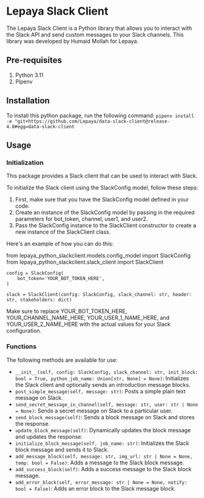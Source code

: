 # Lepaya Slack Client
The Lepaya Slack Client is a Python library that allows you to interact with the Slack API and send custom messages to your Slack channels. This library was developed by Humaid Mollah for Lepaya.

## Pre-requisites

1. Python 3.11
2. Pipenv

## Installation
To install this python package, run the following command:
``pipenv install -e "git+https://github.com/Lepaya/data-slack-client@release-4.0#egg=data-slack-client``

## Usage

### Initialization
This package provides a Slack client that can be used to interact with Slack. 

To initialize the Slack client using the SlackConfig model, follow these steps:

1. First, make sure that you have the SlackConfig model defined in your code.
2. Create an instance of the SlackConfig model by passing in the required parameters for bot_token, channel, user1, and user2.
3. Pass the SlackConfig instance to the SlackClient constructor to create a new instance of the SlackClient class.

Here's an example of how you can do this:

from lepaya_python_slackclient.models.config_model import SlackConfig
from lepaya_python_slackclient.slack_client import SlackClient

````
config = SlackConfig(
    bot_token='YOUR_BOT_TOKEN_HERE',
)
````

````
slack = SlackClient(config: SlackConfig, slack_channel: str, header: str, stakeholders: dict)
````

Make sure to replace YOUR_BOT_TOKEN_HERE, YOUR_CHANNEL_NAME_HERE, YOUR_USER_1_NAME_HERE, and YOUR_USER_2_NAME_HERE with the actual values for your Slack configuration.

### Functions

The following methods are available for use:
- ``__init__(self, config: SlackConfig, slack_channel: str, init_block: bool = True, python_job_name: Union[str, None] = None)``: Initializes the Slack client and optionally sends an introduction message blocks.
- ``post_simple_message(self, message: str)``: Posts a simple plain text message on Slack.
- ``send_secret_message_in_channel(self, message: str, user: str | None = None)``: Sends a secret message on Slack to a particular user.
- ``send_block_message(self)``: Sends a block message on Slack and stores the response.
- ``update_block_message(self)``: Dynamically updates the block message and updates the response.
- ``initialize_block_message(self, job_name: str)``: Initializes the Slack block message and sends it to Slack.
- ``add_message_block(self, message: str, img_url: str | None = None, temp: bool = False)``: Adds a message to the Slack block message.
- ``add_success_block(self)``: Adds a success message to the Slack block message.
- ``add_error_block(self, error_message: str | None = None, notify: bool = False)``: Adds an error block to the Slack message block.
